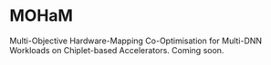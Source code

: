 # MOHaM
Multi-Objective Hardware-Mapping Co-Optimisation for Multi-DNN Workloads on Chiplet-based Accelerators.
Coming soon.
